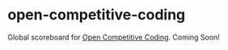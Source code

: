 # open-competitive-coding

Global scoreboard for [Open Competitive Coding]. Coming Soon!

[Open Competitive Coding]: https://github.com/open-competitive-coding
